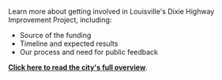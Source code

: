 <p>Learn more about getting involved in Louisville's Dixie Highway Improvement Project, including:</p><ul><li>Source of the funding</li><li>Timeline and expected results</li><li>Our process and need for public feedback</li></ul><p><strong><a href="https://louisvilleky.gov/government/metro-council-district-12/dixie-highway-improvement-project">Click here to read the city's full overview</a></strong>.</p><p></p>

